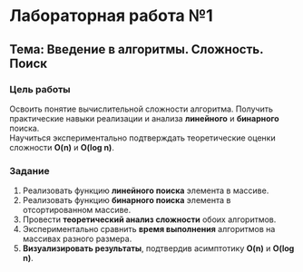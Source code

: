 # Лабораторная работа №1
## Тема: Введение в алгоритмы. Сложность. Поиск

### Цель работы
Освоить понятие вычислительной сложности алгоритма. Получить практические навыки реализации и анализа **линейного** и **бинарного** поиска.  
Научиться экспериментально подтверждать теоретические оценки сложности **O(n)** и **O(log n)**.

### Задание
1. Реализовать функцию **линейного поиска** элемента в массиве.
2. Реализовать функцию **бинарного поиска** элемента в отсортированном массиве.
3. Провести **теоретический анализ сложности** обоих алгоритмов.
4. Экспериментально сравнить **время выполнения** алгоритмов на массивах разного размера.
5. **Визуализировать результаты**, подтвердив асимптотику **O(n)** и **O(log n)**.
